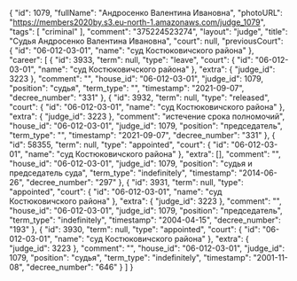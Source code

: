 {
    "id": 1079,
    "fullName": "Андросенко Валентина Ивановна",
    "photoURL": "https://members2020by.s3.eu-north-1.amazonaws.com/judge_1079",
    "tags": [
        "criminal"
    ],
    "comment": "375224523274",
    "layout": "judge",
    "title": "Судья Андросенко Валентина Ивановна",
    "court": null,
    "previousCourt": {
        "id": "06-012-03-01",
        "name": "суд Костюковичского района"
    },
    "career": [
        {
            "id": 3933,
            "term": null,
            "type": "leave",
            "court": {
                "id": "06-012-03-01",
                "name": "суд Костюковичского района"
            },
            "extra": {
                "judge_id": 3223
            },
            "comment": "",
            "house_id": "06-012-03-01",
            "judge_id": 1079,
            "position": "судья",
            "term_type": "",
            "timestamp": "2021-09-07",
            "decree_number": "331"
        },
        {
            "id": 3932,
            "term": null,
            "type": "released",
            "court": {
                "id": "06-012-03-01",
                "name": "суд Костюковичского района"
            },
            "extra": {
                "judge_id": 3223
            },
            "comment": "истечение срока полномочий",
            "house_id": "06-012-03-01",
            "judge_id": 1079,
            "position": "председатель",
            "term_type": "",
            "timestamp": "2021-09-07",
            "decree_number": "331"
        },
        {
            "id": 58355,
            "term": null,
            "type": "appointed",
            "court": {
                "id": "06-012-03-01",
                "name": "суд Костюковичского района"
            },
            "extra": [],
            "comment": "",
            "house_id": "06-012-03-01",
            "judge_id": 1079,
            "position": "судья и председатель суда",
            "term_type": "indefinitely",
            "timestamp": "2014-06-26",
            "decree_number": "297"
        },
        {
            "id": 3931,
            "term": null,
            "type": "appointed",
            "court": {
                "id": "06-012-03-01",
                "name": "суд Костюковичского района"
            },
            "extra": {
                "judge_id": 3223
            },
            "comment": "",
            "house_id": "06-012-03-01",
            "judge_id": 1079,
            "position": "председатель",
            "term_type": "indefinitely",
            "timestamp": "2004-04-15",
            "decree_number": "193"
        },
        {
            "id": 3930,
            "term": null,
            "type": "appointed",
            "court": {
                "id": "06-012-03-01",
                "name": "суд Костюковичского района"
            },
            "extra": {
                "judge_id": 3223
            },
            "comment": "",
            "house_id": "06-012-03-01",
            "judge_id": 1079,
            "position": "судья",
            "term_type": "indefinitely",
            "timestamp": "2001-11-08",
            "decree_number": "646"
        }
    ]
}